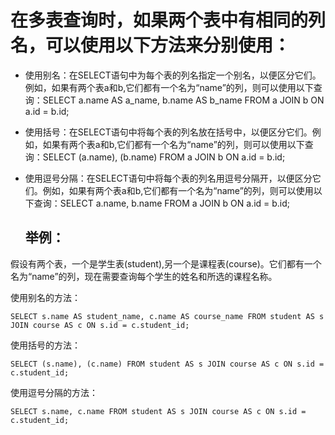 # 在多表查询时，如果两个表中有相同的列名，可以使用以下方法来分别使用：

- 使用别名：在SELECT语句中为每个表的列名指定一个别名，以便区分它们。例如，如果有两个表a和b,它们都有一个名为“name”的列，则可以使用以下查询：SELECT a.name AS a_name, b.name AS b_name FROM a JOIN b ON a.id = b.id;

- 使用括号：在SELECT语句中将每个表的列名放在括号中，以便区分它们。例如，如果有两个表a和b,它们都有一个名为“name”的列，则可以使用以下查询：SELECT (a.name), (b.name) FROM a JOIN b ON a.id = b.id;

- 使用逗号分隔：在SELECT语句中将每个表的列名用逗号分隔开，以便区分它们。例如，如果有两个表a和b,它们都有一个名为“name”的列，则可以使用以下查询：SELECT a.name, b.name FROM a JOIN b ON a.id = b.id;

  ## 举例：

假设有两个表，一个是学生表(student),另一个是课程表(course)。它们都有一个名为“name”的列，现在需要查询每个学生的姓名和所选的课程名称。

使用别名的方法：

```mysql
SELECT s.name AS student_name, c.name AS course_name FROM student AS s JOIN course AS c ON s.id = c.student_id;  
```

使用括号的方法：

```mysql
SELECT (s.name), (c.name) FROM student AS s JOIN course AS c ON s.id = c.student_id;
```

使用逗号分隔的方法：

```mysql
SELECT s.name, c.name FROM student AS s JOIN course AS c ON s.id = c.student_id;
```